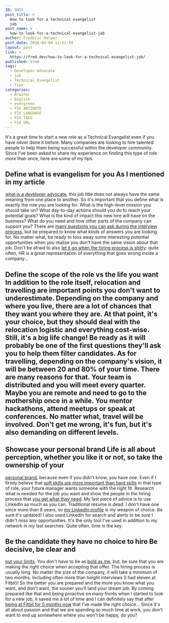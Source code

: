```yaml
---
ID: 5055
post_title: >
  How to look for a technical evangelist
  job
post_name: >
  how-to-look-for-a-technical-evangelist-job
author: Frédéric Harper
post_date: 2018-04-04 11:51:39
layout: post
link: >
  https://fred.dev/how-to-look-for-a-technical-evangelist-job/
published: true
tags:
  - Developer Advocate
  - job
  - Technical Evangelist
  - Tips
categories:
  - Brainer
  - English
  - evergreen
  - FIX ANTIDOTE
  - FIX LANGUAGE
  - FIX TAGS
  - FIX URL
---
```

It's a great time to start a new role as a Technical Evangelist even if you have never done it before. Many companies are looking to hire talented people to help them being successful within the developer community. Since I've been asked to share my experience on finding this type of role more than once, here are some of my tips. 
## Define what is evangelism for you As I mentioned in my article 

[what is a developer advocate][1], this job title does not always have the same meaning from one place to another. So it's important that you define what is exactly the role you are looking for. What is the high-level mission you should take on? What day-to-day actions should you do to reach your potential goals? What is the kind of impact this new hire will have on the business? What do you need and how other parts of the company can support you? There are [many questions you can ask during the interview process][2], but be prepared to know what kinds of answers you are looking for. No matter what, be ready to toss away some interesting potential opportunities when you realize you don't have the same vision about that job. Don't be afraid to also [let it go when the hiring process is shitty][3]: quite often, HR is a great representation of everything that goes wrong inside a company... 
## Define the scope of the role vs the life you want In addition to the role itself, relocation and travelling are important points you don't want to underestimate. Depending on the company and where you live, there are a lot of chances that they want you where they are. At that point, it's your choice, but they should deal with the relocation logistic and everything cost-wise. Still, it's a big life change! Be ready as it will probably be one of the first questions they'll ask you to help them filter candidates. As for travelling, depending on the company's vision, it will be between 20 and 80% of your time. There are many reasons for that. Your team is distributed and you will meet every quarter. Maybe you are remote and need to go to the mothership once in a while. You mentor hackathons, attend meetups or speak at conferences. No matter what, travel will be involved. Don't get me wrong, it's fun, but it's also demanding on different levels. 

## Showcase your personal brand Life is all about perception, whether you like it or not, so take the ownership of your 

[personal brand][4], because even if you didn't know, you have one. Even if I firmly believe that [soft skills are more important than hard skills][5] in that type of role, your future manager wants someone with the right fit. Research what is needed for the job you want and show the people in the hiring process that [you get what they need][6]. My last piece of advice is to use LinkedIn as much as you can. Traditional resume is dead: I don't have one since more than 8 years, so [my LinkedIn profile][7] is my weapon of choice. Be sure it's updated! I also used LinkedIn for search and alerts to be sure I didn't miss any opportunities. It's the only tool I've used in addition to my network in my last searches. Quite often, time is the key. 
## Be the candidate they have no choice to hire Be decisive, be clear and 

[put your limits][8]. You don't have to be as [bold as me][9], but, be sure that you are making the right choice when accepting that offer. The hiring process is usually long. No matter the size of the company, it will take a minimum of two months. Including often more than height interviews (I had eleven at Fitbit)! So the better you are prepared and the more you know what you want, and don't want, the sooner you'll land your dream job. By coming prepared like that and being proactive on many fronts when I started to look for a new job, it saved me a lot of time and I can definitely say that after [being at Fitbit for 5 months now][10] that I've made the right choice... Since it's all about passion and that we are spending so much time at work, you don't want to end up somewhere where you won't be happy, do you?

 [1]: https://fred.dev/what-is-a-developer-advocate/
 [2]: http://fred.dev/the-50-questions-you-want-to-ask-when-applying-for-a-technical-evangelist-role/
 [3]: https://fred.dev/hiring-someone-is-a-bidirectional-process/
 [4]: http://fred.dev/my-personal-branding-for-developers-book-is-out/
 [5]: http://fred.dev/technical-evangelist-where-soft-skills-become-hard-skills/
 [6]: https://fred.dev/the-www-and-me/
 [7]: https://www.linkedin.com/in/fredericharper
 [8]: https://fred.dev/why-i-wont-write-code-demos-articles-or-new-talks-in-your-interview-process/
 [9]: https://fred.dev/i-just-want-to-make-shit-happens-looking-for-a-new-opportunity/
 [10]: https://fred.dev/im-joining-fitbit-as-their-senior-developer-advocate/